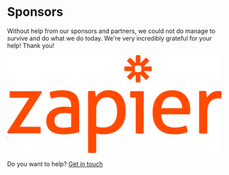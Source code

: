 # Sponsors

Without help from our sponsors and partners, we could not do manage to survive and do what we do today. We're very incredibly grateful for your help! Thank you!

[<img src="zapier.png" width="500" alt="Thank you Zapier">](https://zapier.com/)

Do you want to help? [Get in touch](kontakt.md)
